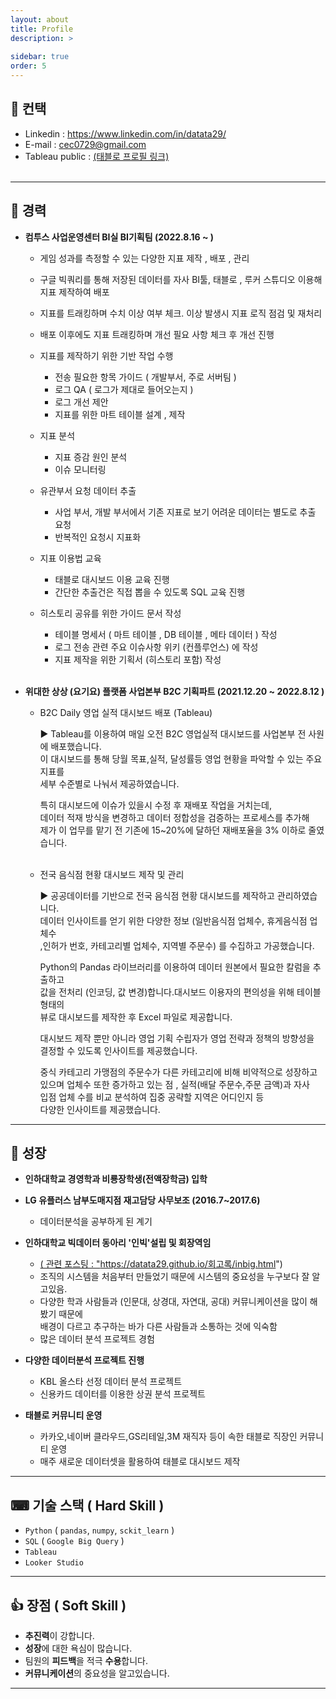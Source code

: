 ```yaml
---
layout: about
title: Profile
description: >
  
sidebar: true
order: 5
---
```


## 📱 컨택 

* Linkedin : <a href="https://www.linkedin.com/in/datata29/">  https://www.linkedin.com/in/datata29/ </a> <br>
* E-mail : cec0729@gmail.com <br>
* Tableau public :  <a href="https://public.tableau.com/app/profile/.31863300"> (태블로 프로필 링크)</a><br><br>

---
##  🔨 경력

- **컴투스 사업운영센터 BI실 BI기획팀 (2022.8.16 ~  )** <br>
  
  - 게임 성과를 측정할 수 있는 다양한 지표 제작 , 배포 , 관리 <br>
   -  구글 빅쿼리를 통해 저장된 데이터를 자사 BI툴, 태블로 , 루커 스튜디오 이용해 지표 제작하여 배포 <br>
   -  지표를 트래킹하며 수치 이상 여부  체크. 이상 발생시 지표 로직 점검 및 재처리 <br>
   -  배포 이후에도 지표 트래킹하며 개선 필요 사항 체크 후 개선 진행 <br>

  - 지표를 제작하기 위한 기반 작업 수행 <br>
    -  전송 필요한 항목 가이드 ( 개발부서, 주로 서버팀 ) <br>
    -  로그 QA ( 로그가 제대로 들어오는지 ) <br>
    -  로그 개선 제안 <br>
    -  지표를 위한 마트 테이블 설계 , 제작 <br>

  - 지표 분석 <br>
    - 지표 증감 원인 분석 <br>
    - 이슈 모니터링 <br>

  - 유관부서 요청 데이터 추출 <br>
    -  사업 부서, 개발 부서에서 기존 지표로 보기 어려운 데이터는 별도로 추출 요청 <br>
    -  반복적인 요청시 지표화 <br>

  - 지표 이용법 교육 <br>
    -  태블로 대시보드 이용 교육 진행 <br>
    -  간단한 추출건은 직접 뽑을 수 있도록 SQL 교육 진행 <br>

  - 히스토리 공유를 위한 가이드 문서 작성 <br>
    -  테이블 명세서 ( 마트 테이블 , DB 테이블 , 메타 데이터 ) 작성 <br>
    -  로그 전송 관련 주요 이슈사항 위키 (컨플루언스) 에 작성 <br>
    -  지표 제작을 위한 기획서 (히스토리 포함) 작성 <br>
   <br>

- **위대한 상상 (요기요) 플랫폼 사업본부 B2C 기획파트 (2021.12.20 ~ 2022.8.12 )** <br>

  - B2C Daily 영업 실적 대시보드 배포 (Tableau)
  
    ▶ Tableau를 이용하여 매일 오전 B2C 영업실적 대시보드를 사업본부 전 사원에 배포했습니다. <br>
      이 대시보드를 통해 당월 목표,실적, 달성률등 영업 현황을 파악할 수 있는 주요 지표를 <br>
      세부 수준별로 나눠서 제공하였습니다.<br>

      특히 대시보드에 이슈가 있을시 수정 후 재배포 작업을 거치는데,<br>
      데이터 적재 방식을 변경하고 데이터 정합성을 검증하는 프로세스를 추가해 <br>
      제가 이 업무를 맡기 전 기존에 15~20%에 달하던 재배포율을 3% 이하로 줄였습니다.<br> <br>

  - 전국 음식점 현황 대시보드 제작 및 관리

    ▶ 공공데이터를 기반으로 전국 음식점 현황 대시보드를 제작하고 관리하였습니다.<br>
      데이터 인사이트를 얻기 위한 다양한 정보 (일반음식점 업체수, 휴게음식점 업체수<br>
      ,인허가 번호, 카테고리별 업체수, 지역별 주문수) 를 수집하고 가공했습니다.<br>

      Python의 Pandas 라이브러리를 이용하여 데이터 원본에서 필요한 칼럼을 추출하고<br> 
      값을 전처리 (인코딩, 값 변경)합니다.대시보드 이용자의 편의성을 위해 테이블 형태의 <br>
      뷰로 대시보드를 제작한 후 Excel 파일로 제공합니다.<br>

      대시보드 제작 뿐만 아니라 영업 기획 수립자가 영업 전략과 정책의 방향성을 <br>
      결정할 수 있도록 인사이트를 제공했습니다. <br>
      
      중식 카테고리 가맹점의 주문수가 다른 카테고리에 비해 비약적으로 성장하고<br> 
      있으며 업체수 또한 증가하고 있는 점 , 실적(배달 주문수,주문 금액)과 자사 <br>
      입점 업체 수를 비교 분석하여 집중 공략할 지역은 어디인지 등<br>
      다양한 인사이트를 제공했습니다.<br>
 
---
##  🧰 성장 

 - **인하대학교 경영학과 비룡장학생(전액장학금) 입학** <br>

 - **LG 유플러스 남부도매지점 재고담당 사무보조 (2016.7~2017.6)**  <br>
   - 데이터분석을 공부하게 된 계기  <br>
   
 - **인하대학교 빅데이터 동아리 '인빅'설립 및 회장역임** <br>
   - <a href="https://datata29.github.io/회고록/inbig.html">( 관련 포스팅 : "https://datata29.github.io/회고록/inbig.html")
   - 조직의 시스템을 처음부터 만들었기 때문에 시스템의 중요성을 누구보다 잘 알고있음. <br>
   - 다양한 학과 사람들과 (인문대, 상경대, 자연대, 공대) 커뮤니케이션을 많이 해봤기 때문에 <br>
     배경이 다르고 추구하는 바가 다른 사람들과 소통하는 것에 익숙함  <br>
   - 많은 데이터 분석 프로젝트 경험 <br>

 - **다양한 데이터분석 프로젝트 진행** <br>
   - KBL 올스타 선정 데이터 분석 프로젝트 <br>
   - 신용카드 데이터를 이용한 상권 분석 프로젝트 <br>

- **태블로 커뮤니티 운영** <br>
  - 카카오,네이버 클라우드,GS리테일,3M 재직자 등이 속한 태블로 직장인 커뮤니티 운영 <br>
  - 매주 새로운 데이터셋을 활용하여 태블로 대시보드 제작  <br>

---
## ⌨ 기술 스택 ( Hard Skill )

- `Python` ( `pandas`, `numpy`, `sckit_learn` ) <br>
- `SQL` ( `Google Big Query` ) <br>
- `Tableau`  <br>
- `Looker Studio`  <br>

---
## 👍 장점 ( Soft Skill )

- **추진력**이 강합니다. <br>
- **성장**에 대한 욕심이 많습니다. <Br>
- 팀원의 **피드백**을 적극 **수용**합니다. <Br>
- **커뮤니케이션**의 중요성을 알고있습니다. <br>

---
